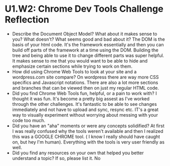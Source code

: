 # U1.W2: Chrome Dev Tools Challenge Reflection

* Describe the Document Object Model? What about it makes sense to you? What doesn't? What seems good and bad about it? The DOM is the basis of your html code.  It's the framework essentially and then you can build off parts of the framework at a time using the DOM. Building the tree and being able to use it to change different parts was super helpful. It makes sense to me that you would want to be able to hide and emphasize certain sections while trying to work on them.  
* How did using Chrome Web Tools to look at your site and a wordpress.com site compare?  On wordpress there are way more CSS specifics and Javascript notations. There are also a lot more sections and branches that can be viewed then on just my regular HTML code.  
* Did you find Chrome Web Tools fun, helpful, or a pain to work with? I thought it was fun.  It's become a pretty big assest as I've worked through the other challenges.  It's fantastic to be able to see changes immediately and not have to upload and sync, resync etc. IT's a great way to visually experiment without worrying about messing with your code too much. 
* Did you have an "aha" moments or were any concepts solidified? At first I was really confused why the tools weren't available and then I realized this was a GOOGLE CHROME tool. ( I know  I really should have caught on, but hey I'm human). Everything with the tools is very user friendly as well. 
* Did you find any resources on your own that helped you better understand a topic? If so, please list it.
No